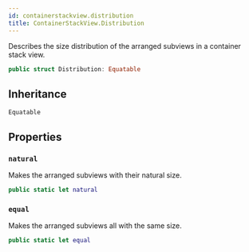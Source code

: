 ```yaml
---
id: containerstackview.distribution 
title: ContainerStackView.Distribution
--- 
```


Describes the size distribution of the arranged subviews in a container stack view.

``` swift
public struct Distribution: Equatable 
```

## Inheritance

`Equatable`

## Properties

### `natural`

Makes the arranged subviews with their natural size.

``` swift
public static let natural 
```

### `equal`

Makes the arranged subviews all with the same size.

``` swift
public static let equal 
```
